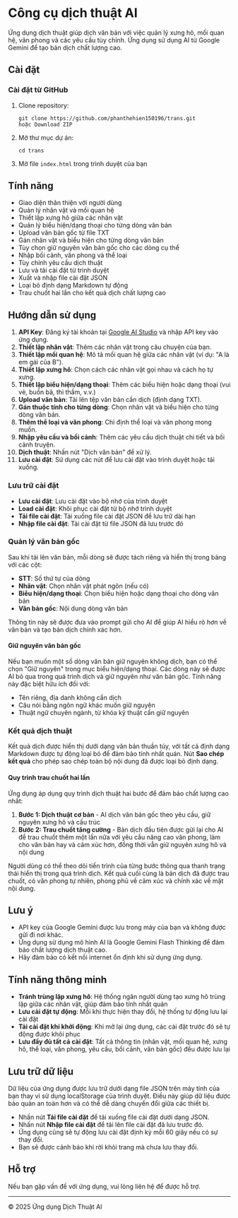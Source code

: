 # Công cụ dịch thuật AI

Ứng dụng dịch thuật giúp dịch văn bản với việc quản lý xưng hô, mối quan hệ, văn phong và các yêu cầu tùy chỉnh. Ứng dụng sử dụng AI từ Google Gemini để tạo bản dịch chất lượng cao.

## Cài đặt

### Cài đặt từ GitHub
1. Clone repository:
   ```
   git clone https://github.com/phanthehien150196/trans.git
   hoặc Download ZIP
   ```
2. Mở thư mục dự án:
   ```
   cd trans
   ```
3. Mở file `index.html` trong trình duyệt của bạn

## Tính năng

- Giao diện thân thiện với người dùng
- Quản lý nhân vật và mối quan hệ
- Thiết lập xưng hô giữa các nhân vật
- Quản lý biểu hiện/dạng thoại cho từng dòng văn bản
- Upload văn bản gốc từ file TXT
- Gán nhân vật và biểu hiện cho từng dòng văn bản
- Tùy chọn giữ nguyên văn bản gốc cho các dòng cụ thể
- Nhập bối cảnh, văn phong và thể loại
- Tùy chỉnh yêu cầu dịch thuật
- Lưu và tải cài đặt từ trình duyệt
- Xuất và nhập file cài đặt JSON
- Loại bỏ định dạng Markdown tự động
- Trau chuốt hai lần cho kết quả dịch chất lượng cao

## Hướng dẫn sử dụng

1. **API Key**: Đăng ký tài khoản tại [Google AI Studio](https://aistudio.google.com/apikey) và nhập API key vào ứng dụng.
2. **Thiết lập nhân vật**: Thêm các nhân vật trong câu chuyện của bạn.
3. **Thiết lập mối quan hệ**: Mô tả mối quan hệ giữa các nhân vật (ví dụ: "A là em gái của B").
4. **Thiết lập xưng hô**: Chọn cách các nhân vật gọi nhau và cách họ tự xưng.
5. **Thiết lập biểu hiện/dạng thoại**: Thêm các biểu hiện hoặc dạng thoại (vui vẻ, buồn bã, thì thầm, v.v.)
6. **Upload văn bản**: Tải lên tệp văn bản cần dịch (định dạng TXT).
7. **Gán thuộc tính cho từng dòng**: Chọn nhân vật và biểu hiện cho từng dòng văn bản.
8. **Thêm thể loại và văn phong**: Chỉ định thể loại và văn phong mong muốn.
9. **Nhập yêu cầu và bối cảnh**: Thêm các yêu cầu dịch thuật chi tiết và bối cảnh truyện.
10. **Dịch thuật**: Nhấn nút "Dịch văn bản" để xử lý.
11. **Lưu cài đặt**: Sử dụng các nút để lưu cài đặt vào trình duyệt hoặc tải xuống.

### Lưu trữ cài đặt

- **Lưu cài đặt**: Lưu cài đặt vào bộ nhớ của trình duyệt
- **Load cài đặt**: Khôi phục cài đặt từ bộ nhớ trình duyệt
- **Tải file cài đặt**: Tải xuống file cài đặt JSON để lưu trữ dài hạn
- **Nhập file cài đặt**: Tải cài đặt từ file JSON đã lưu trước đó

### Quản lý văn bản gốc

Sau khi tải lên văn bản, mỗi dòng sẽ được tách riêng và hiển thị trong bảng với các cột:
- **STT**: Số thứ tự của dòng
- **Nhân vật**: Chọn nhân vật phát ngôn (nếu có)
- **Biểu hiện/dạng thoại**: Chọn biểu hiện hoặc dạng thoại cho dòng văn bản
- **Văn bản gốc**: Nội dung dòng văn bản

Thông tin này sẽ được đưa vào prompt gửi cho AI để giúp AI hiểu rõ hơn về văn bản và tạo bản dịch chính xác hơn.

#### Giữ nguyên văn bản gốc

Nếu bạn muốn một số dòng văn bản giữ nguyên không dịch, bạn có thể chọn "Giữ nguyên" trong mục biểu hiện/dạng thoại. Các dòng này sẽ được AI bỏ qua trong quá trình dịch và giữ nguyên như văn bản gốc. Tính năng này đặc biệt hữu ích đối với:
- Tên riêng, địa danh không cần dịch
- Câu nói bằng ngôn ngữ khác muốn giữ nguyên
- Thuật ngữ chuyên ngành, từ khóa kỹ thuật cần giữ nguyên

### Kết quả dịch thuật

Kết quả dịch được hiển thị dưới dạng văn bản thuần túy, với tất cả định dạng Markdown được tự động loại bỏ để đảm bảo tính nhất quán. Nút **Sao chép kết quả** cho phép sao chép toàn bộ nội dung đã được loại bỏ định dạng.

#### Quy trình trau chuốt hai lần

Ứng dụng áp dụng quy trình dịch thuật hai bước để đảm bảo chất lượng cao nhất:

1. **Bước 1: Dịch thuật cơ bản** - AI dịch văn bản gốc theo yêu cầu, giữ nguyên xưng hô và cấu trúc
2. **Bước 2: Trau chuốt tăng cường** - Bản dịch đầu tiên được gửi lại cho AI để trau chuốt thêm một lần nữa với yêu cầu nâng cao văn phong, làm cho văn bản hay và cảm xúc hơn, đồng thời vẫn giữ nguyên xưng hô và nội dung

Người dùng có thể theo dõi tiến trình của từng bước thông qua thanh trạng thái hiển thị trong quá trình dịch. Kết quả cuối cùng là bản dịch đã được trau chuốt, có văn phong tự nhiên, phong phú về cảm xúc và chính xác về mặt nội dung.

## Lưu ý

- API key của Google Gemini được lưu trong máy của bạn và không được gửi đi nơi khác.
- Ứng dụng sử dụng mô hình AI là Google Gemini Flash Thinking để đảm bảo chất lượng dịch thuật cao.
- Hãy đảm bảo có kết nối internet ổn định khi sử dụng ứng dụng.

## Tính năng thông minh

- **Tránh trùng lặp xưng hô**: Hệ thống ngăn người dùng tạo xưng hô trùng lặp giữa các nhân vật, giúp đảm bảo tính nhất quán
- **Lưu cài đặt tự động**: Mỗi khi thực hiện thay đổi, hệ thống tự động lưu lại cài đặt
- **Tải cài đặt khi khởi động**: Khi mở lại ứng dụng, các cài đặt trước đó sẽ tự động được khôi phục
- **Lưu đầy đủ tất cả cài đặt**: Tất cả thông tin (nhân vật, mối quan hệ, xưng hô, thể loại, văn phong, yêu cầu, bối cảnh, văn bản gốc) đều được lưu lại

## Lưu trữ dữ liệu

Dữ liệu của ứng dụng được lưu trữ dưới dạng file JSON trên máy tính của bạn thay vì sử dụng localStorage của trình duyệt. Điều này giúp dữ liệu được bảo quản an toàn hơn và có thể dễ dàng chuyển đổi giữa các thiết bị.

- Nhấn nút **Tải file cài đặt** để tải xuống file cài đặt dưới dạng JSON.
- Nhấn nút **Nhập file cài đặt** để tải lên file cài đặt đã lưu trước đó.
- Ứng dụng cũng sẽ tự động lưu cài đặt định kỳ mỗi 60 giây nếu có sự thay đổi.
- Bạn sẽ được cảnh báo khi rời khỏi trang mà chưa lưu thay đổi.

## Hỗ trợ

Nếu bạn gặp vấn đề với ứng dụng, vui lòng liên hệ để được hỗ trợ.

---

© 2025 Ứng dụng Dịch Thuật AI 

